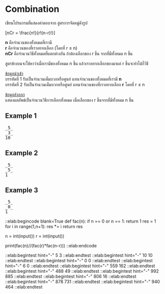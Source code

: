 # Combination

เขียนโปรแกรมที่แสดงคำตอบจาก สูตรการจัดหมู่ดังรูป

\[nCr = \frac{n!}{r!(n-r)!}\]

**n** คือจำนวนของทั้งหมดที่เรามี  
**r** คือจำนวนของที่เราอยากเลือก (โดยที่ r ≤ n)  
**nCr** คือจำนวนวิธีทั้งหมดที่แตกต่างกัน ถ้าต้องเลือกของ r ชิ้น จากที่มีทั้งหมด n ชิ้น

สูตรข้างบนจะใช้หาว่าเมื่อเรามีของทั้งหมด n ชิ้น แล้วเราอยากเลือกของมาแค่ r ชิ้นจะทำได้กี่วิธี  

<u>ข้อมูลนำเข้า</u>  
บรรทัดที่ 1 รับเป็นจำนวนเต็มบวกหรือศูนย์ แทนจำนวนของทั้งหมดที่เรามี **n**    
บรรทัดที่ 2 รับเป็นจำนวนเต็มบวกหรือศูนย์ แทนจำนวนของที่เราอยากเลือก **r** โดยที่ r ≤ n

<u>ข้อมูลส่งออก</u>  
แสดงผลลัพธ์เป็นจำนวนวิธีการเลือกทั้งหมด เมื่อเลือกของ r ชิ้นจากที่มีทั้งหมด n ชิ้น

## Example 1
<pre class="output">
_5_
_3_
10
</pre>

## Example 2
<pre class="output">
_5_
_5_
1
</pre>

## Example 3
<pre class="output">
_5_
_0_
1
</pre>

::elab:begincode blank=True
def fac(n):
    if n == 0 or n == 1:
        return 1
    res = 1
    for i in range(1,n+1):
        res *= i
    return res

n = int(input())
r = int(input())

print(fac(n)//(fac(r)*fac(n-r)))
::elab:endcode

::elab:begintest hint="-"
5
3
::elab:endtest
::elab:begintest hint="-"
10
10
::elab:endtest
::elab:begintest hint="-"
0
0
::elab:endtest
::elab:begintest hint="-"
6
0
::elab:endtest
::elab:begintest hint="-"
559
162
::elab:endtest
::elab:begintest hint="-"
488
49
::elab:endtest
::elab:begintest hint="-"
992
885
::elab:endtest
::elab:begintest hint="-"
806
16
::elab:endtest
::elab:begintest hint="-"
878
731
::elab:endtest
::elab:begintest hint="-"
940
464
::elab:endtest
